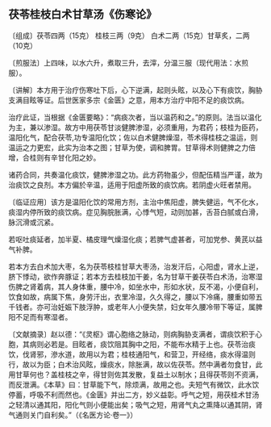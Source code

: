 ## 茯苓桂枝白术甘草汤《伤寒论》

〔组成〕茯苓四两（15克） 桂枝三两（9克） 白术二两（15克）甘草炙，二两（10克）

〔煎服法〕上四味，以水六升，煮取三升，去滓，分温三服（现代用法：水煎服）。

〔讲解〕本方用于治疗伤寒吐下后，心下逆满，起则头眩，以及心下有痰饮，胸胁支满目眩等证。后世医家多宗《金匮》之意，用本方治疗中阳不足的痰饮病。

治疗此证，当根据《金匮要略》：“病痰次者，当以温药和之。”的原则。法当以温化为主，兼以渗湿。故方中用茯苓甘淡健脾渗湿，必须重用，为君药；枝桂为臣药，温阳化气，配合茯苓,功专温阳化饮；佐以白术健脾燥湿，苓术得桂枝之温运，则温运之力更宏，此实为治本之图；甘草为使，调和脾胃。甘草得术则健脾之力倍增，合桂则有辛甘化阳之妙。

诸药合同，共奏温化痰饮，健脾渗湿之功。此方药物虽少，但配伍精当严谨，故为治痰饮之良剂。本方偏於辛温，适用于阳虚所致的痰饮病。若阴虚火旺者禁用。

〔临证应用〕该方是温阳化饮的常用方剂，主治中焦阳虚，脾失健运，气不化水，痰湿内停所致的痰饮病。症见胸脘胀满，心悸气短，动则加甚，舌苔白腻或白滑，脉沉滑或沉紧。

若呕吐痰延者，加半夏、橘皮理气燥湿化痰；若脾气虚甚者，可加党参、黄芪以益气补脾。

若本方去白术加大枣，名为茯苓枝桂甘草大枣汤，治发汗后，心阳虚，肾水上逆，脐下悸动，欲作奔豚证；若本方去桂枝加干姜，名为甘草干姜茯苓白术汤，治寒湿伤脾之肾着病，其人身体重，腰中冷，如坐水中，形如水状，反不渴，小便自利，饮食如故，病属下焦，身劳汗出，衣里冷湿，久久得之，腰以下冷痛，腰重如带五千钱者。亦可治妊娠下肢浮肿，或老年人小便失禁，妇女年久腰冷带下等证，属脾阳不足而有寒湿者。

〔文献摘录〕赵以德：“《灵枢》谓心胞络之脉动，则病胸胁支满者，谓痰饮积于心胞，其病则必若是。目眩者，痰饮阻其胸中之阳，不能布水精于上也。茯苓治痰饮，伐肾邪，滲水道，故用以为君；桂枝通阳气，和营卫，开经络，痰水得温则行，故以为臣；白术治风眩，燥痰水，除胀满，故以佐茯苓。然中满者勿食甘，此用甘草何也？盖桂枝之辛，得甘则佐其发散，复益土以制水；且得茯苓则不资满，而反泄满。《本草》曰：甘草能下气，除烦满，故用之也。夫短气有微饮，此水饮停蓄，呼吸不利而然也。《金匮》并出二方，妙义益彰。呼气之短，用茯桂术甘汤之轻清以通其阳，阳化气则小便能出矣；吸气之短，用肾气丸之熏降以通其阴，肾气通则关门自利矣。”（《名医方论·卷一》）
